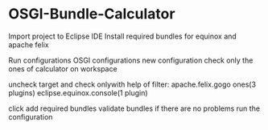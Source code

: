 # OSGI-Bundle-Calculator

Import project to Eclipse IDE
Install required bundles for equinox and apache felix

Run configurations
OSGI configurations
new configuration 
check only the ones of calculator on workspace

uncheck target and check onlywith help of filter:
apache.felix.gogo ones(3 plugins)
eclipse.equinox.console(1 plugin)

click add required bundles
validate bundles
if there are no problems run the configuration
